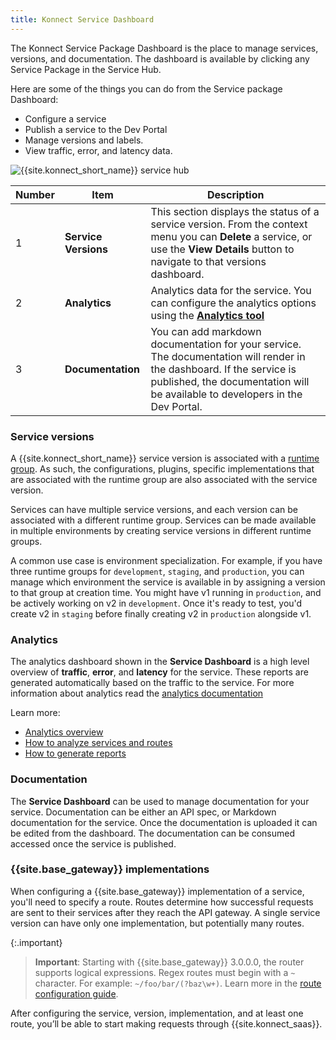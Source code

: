 ```yaml
---
title: Konnect Service Dashboard
---
```


The Konnect Service Package Dashboard is the place to manage services, versions, and documentation. The dashboard is available by clicking any Service Package in the Service Hub. 

Here are some of the things you can do from the Service package Dashboard: 

* Configure a service
* Publish a service to the Dev Portal
* Manage versions and labels. 
* View traffic, error, and latency data. 


![{{site.konnect_short_name}} service hub](/assets/images/docs/konnect/konnect-service-package-versions.png)



Number | Item | Description
-------|------|------------
1 | **Service Versions** | This section displays the status of a service version. From the context menu you can **Delete** a service, or use the **View Details** button to navigate to that versions dashboard. 
2 | **Analytics** | Analytics data for the service. You can configure the analytics options using the [**Analytics tool**](/konnect/analytics/)
3 | **Documentation** | You can add markdown documentation for your service. The documentation will render in the dashboard. If the service is published, the documentation will be available to developers in the Dev Portal. 



### Service versions

A {{site.konnect_short_name}} service version is associated with a [runtime group](/konnect/runtime-manager/runtime-groups/). As such, the configurations, plugins, specific implementations that are associated with the runtime group are also associated with the service version. 

Services can have multiple service versions, and each version can be associated with a different runtime group. Services can be made available in multiple environments by creating service versions in different runtime groups.

A common use case is environment specialization.
For example, if you have three runtime groups for `development`, `staging`, and
`production`, you can manage which environment the service is available in by
assigning a version to that group at creation time. You might have v1 running
in `production`, and be actively working on v2 in `development`. Once it's
ready to test, you'd create v2 in `staging` before finally creating v2 in
`production` alongside v1.


### Analytics

The analytics dashboard shown in the **Service Dashboard** is a high level overview of **traffic**, **error**, and **latency** for the service. These reports are generated automatically based on the traffic to the service. For more information about analytics read the [analytics documentation](/konnect/analytics/)

Learn more: 

* [Analytics overview](/konnect/analytics/)
* [How to analyze services and routes](/konnect/analytics/services-and-routes/)
* [How to generate reports](/konnect/analytics/generate-reports/)

### Documentation


The **Service Dashboard** can be used to manage documentation for your service. Documentation can be either an API spec, or Markdown documentation for the service. Once the documentation is uploaded it can be edited from the dashboard. The documentation can be consumed accessed once the service is published.

### {{site.base_gateway}} implementations

When configuring a {{site.base_gateway}} implementation of a service, you'll
need to specify a route. Routes determine how successful requests are sent to
their services after they reach the API gateway. A single service version
can have only one implementation, but potentially many routes.

{:.important}
> **Important**: Starting with {{site.base_gateway}} 3.0.0.0, the router supports logical expressions.
Regex routes must begin with a `~` character. For example: `~/foo/bar/(?baz\w+)`.
Learn more in the [route configuration guide](/gateway/latest/key-concepts/routes/expressions/).

After configuring the service, version, implementation, and at least one route,
you’ll be able to start making requests through {{site.konnect_saas}}.

